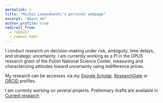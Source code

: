 ```yaml
---
permalink: /
title: "Michal Lewandowski's personal webpage"
excerpt: "About me"
author_profile: true
redirect_from: 
  - /about/
  - /about.html
---
```


I conduct research on decision-making under risk, ambiguity, time delays, and strategic uncertainty. I am currently working as a PI in the OPUS research grant of the Polish National Science Center, measuring and characterizing attitudes toward uncertainty using indifference prices. 

My research can be accesses via my [Google Scholar](https://scholar.google.com/citations?user=c4VTqNsAAAAJ&hl=pl&oi=sra), [ResearchGate](https://www.researchgate.net/profile/Michal-Lewandowski-4) or [ORCID](https://orcid.org/0000-0002-6003-1859) profiles. 

I am currenty working on several projects. Preliminary drafts are available in [Current research](/research/)
